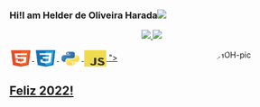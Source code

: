 ### Hi!I am Helder de Oliveira Harada<img src="https://user-images.githubusercontent.com/42378118/110234147-e3259600-7f4e-11eb-95be-0c4047144dea.gif" width="30">


<!--
**helderharada/helderharada** is a ✨ _special_ ✨ repository because its `README.md` (this file) appears on your GitHub profile.

Here are some ideas to get you started:

- 🔭 I’m currently working on ...
- 🌱 I’m currently learning ...
- 👯 I’m looking to collaborate on ...
- 🤔 I’m looking for help with ...
- 💬 Ask me about ...
- 📫 How to reach me: ...
- 😄 Pronouns: ...
- ⚡ Fun fact: ...
-->
<div align="center">
  <a href="https://github.com/helderharada">
  <img height="180em" src="https://github-readme-stats.vercel.app/api?username=helderharada&show_icons=true&theme=dracula&include_all_commits=true&count_private=true"/>
  <img height="180em" src="https://github-readme-stats.vercel.app/api/top-langs/?username=helderharada&layout=compact&langs_count=7&theme=dracula"/>
</div>
<div style="display: inline_block"><br>
  <img align="center" alt="HOH-HTML" height="30" width="40" src="https://raw.githubusercontent.com/devicons/devicon/master/icons/html5/html5-original.svg">
  <img align="center" alt="HOH-CSS" height="30" width="40" src="https://raw.githubusercontent.com/devicons/devicon/master/icons/css3/css3-original.svg">
  <img align="center" alt="HOH-Python" height="30" width="40" src="https://raw.githubusercontent.com/devicons/devicon/master/icons/python/python-original.svg">
  <img align="center" alt="HOH-JavaScipt" height="30" width="40" src="https://raw.githubusercontent.com/devicons/devicon/master/icons/javascript/javascript-original.svg">
  <img align="right" alt="HOH-pic" height="150" style="border-radius:50px;"
  src="<img src="https://media.giphy.com/media/SWoSkN6DxTszqIKEqv/giphy.gif" alt="Coder GIF" width="150">
">
</div>
  
  ## Feliz 2022!
 

 
